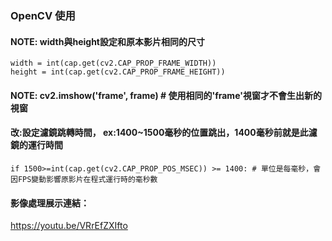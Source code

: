 ### OpenCV 使用

#### NOTE: width與height設定和原本影片相同的尺寸
```
width = int(cap.get(cv2.CAP_PROP_FRAME_WIDTH))
height = int(cap.get(cv2.CAP_PROP_FRAME_HEIGHT))
```

#### NOTE: cv2.imshow('frame', frame) # 使用相同的'frame'視窗才不會生出新的視窗

#### 改:設定濾鏡跳轉時間， ex:1400~1500毫秒的位置跳出，1400毫秒前就是此濾鏡的運行時間
```
if 1500>=int(cap.get(cv2.CAP_PROP_POS_MSEC)) >= 1400: # 單位是每毫秒，會因FPS變動影響原影片在程式運行時的毫秒數
```

#### 影像處理展示連結：

<https://youtu.be/VRrEfZXIfto>
